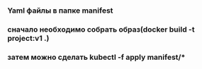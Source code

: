 ### Yaml файлы в папке manifest
### сначало необходимо собрать образ(docker build -t project:v1 .)
### затем можно сделать kubectl -f apply manifest/*
